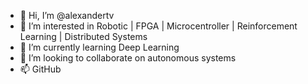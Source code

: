 - 👋 Hi, I’m @alexandertv
- 👀 I’m interested in Robotic | FPGA | Microcentroller | Reinforcement Learning | Distributed Systems
- 🌱 I’m currently learning Deep Learning
- 💞️ I’m looking to collaborate on autonomous systems
- 📫 GitHub

<!---
alexandertv/alexandertv is a ✨ special ✨ repository because its `README.md` (this file) appears on your GitHub profile.
You can click the Preview link to take a look at your changes.
--->
